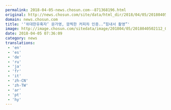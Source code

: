 ```yaml
---
permalink: 2018-04-05-news.chosun.com--871368196.html
original: http://news.chosun.com/site/data/html_dir/2018/04/05/2018040502185.html
domain: news.chosun.com
title: '‘위대한유혹자’ 문가영, 깜찍한 커피차 인증..“힘내서 촬영”'
image: http://image.chosun.com/sitedata/image/201804/05/2018040502112_0.jpg
date: 2018-04-05 07:36:09
category: news
translations: 
 - 'en'
 - 'es'
 - 'de'
 - 'ru'
 - 'ja'
 - 'fr'
 - 'it'
 - 'zh-CN'
 - 'zh-TW'
 - 'ar'
 - 'pt'
 - 'hy'
---
```


